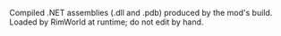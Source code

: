 Compiled .NET assemblies (.dll and .pdb) produced by the mod's build. Loaded by RimWorld at runtime; do not edit by hand.
